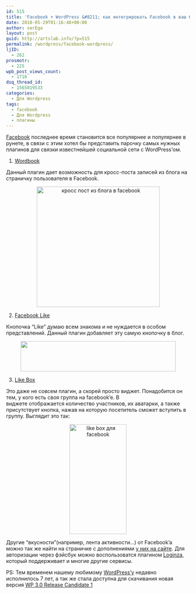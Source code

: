 ```yaml
---
id: 515
title: 'Facebook + WordPress &#8211; как интегрировать Facebook в ваш блог'
date: 2010-05-29T01:16:48+00:00
author: serEga
layout: post
guid: http://artslab.info/?p=515
permalink: /wordpress/facebook-wordpress/
ljID:
  - 262
prosmotr:
  - 225
wpb_post_views_count:
  - 1716
dsq_thread_id:
  - 1565019533
categories:
  - Для Wordpress
tags:
  - facebook
  - Для Wordpress
  - плагины
---
```

[Facebook](http://facebook.com) последнее время становится все популярнее и популярнее в рунете, в связи с этим хотел бы представить парочку самых нужных плагинов для связки известнейшей социальной сети с WordPress&#8217;ом.

1. <a href="http://wordpress.org/extend/plugins/wordbook/" target="_blank">Wordbook</a>

Данный плагин дает возможность для кросс-поста записей из блога на страничку пользователя в Facebook.

<center>
  <a href="http://s.wordpress.org/extend/plugins/wordbook/screenshot-1.png"><img src="http://s.wordpress.org/extend/plugins/wordbook/screenshot-1.png" alt="кросс пост из блога в facebook" width="337" height="329" /></a>
</center>

2. <a href="http://wordpress.org/extend/plugins/facebook-like/" target="_blank">Facebook Like</a>

Кнопочка &#8220;Like&#8221; думаю всем знакома и не нуждается в особом представлений. Данный плагин добавляет эту самую кнопочку в блог.

<center>
  <a href="http://googledrive.com/host/0B9lHVSSSdxdxd0hjdUdmRzY3Tjg/like_button_for_wordpress.png"><img src="http://googledrive.com/host/0B9lHVSSSdxdxd0hjdUdmRzY3Tjg/like_button_for_wordpress.png" alt="" title="like_button_for_wordpress" width="425" height="83" class="alignnone size-full wp-image-816" /></a>
</center>

3. <a href="http://developers.facebook.com/docs/reference/plugins/like-box" target="_blank">Like Box</a>

Это даже не совсем плагин, а скорей просто виджет. Понадобится он тем, у кого есть своя группа на facebook&#8217;e. В виджете отображается количество участников, их аватарки, а также присутствует кнопка, нажав на которую посетитель сможет вступить в группу. Выглядит это так:

<center>
  <a href="http://googledrive.com/host/0B9lHVSSSdxdxd0hjdUdmRzY3Tjg/facebook.png"><img src="http://googledrive.com/host/0B9lHVSSSdxdxd0hjdUdmRzY3Tjg/facebook-156x300.png" alt="like box для facebook" title="facebook" width="156" height="300" class="aligncenter size-medium wp-image-577" srcset="http://googledrive.com/host/0B9lHVSSSdxdxd0hjdUdmRzY3Tjg/facebook-156x300.png 156w, http://googledrive.com/host/0B9lHVSSSdxdxd0hjdUdmRzY3Tjg/facebook.png 312w" sizes="(max-width: 156px) 100vw, 156px" /></a>
</center>

Другие &#8220;вкусности&#8221;(например, лента активности&#8230;) от Facebook&#8217;a можно так же найти на страничке с дополнениями <a href="http://developers.facebook.com/plugins" target="_blank">у них на сайте</a>. Для авторизации через фэйсбук можно воспользоватся плагином [Loginza](http://artslab.info/2010/05/avtorizatsiya-cherez-vkontakte-openapi-dlya-wordpress/), который поддерживает и многие другие сервисы.



PS: Тем временем нашему любимому [WordPress&#8217;у](http://wordpress.org) недавно исполнилось 7 лет, а так же стала доступна для скачивания новая версия [WP 3.0 Release Candidate 1](http://wordpress.org/wordpress-3.0-RC1.zip)